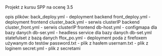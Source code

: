 Projekt z kursu SPP na ocenę 3.5

opis plików:
back_deploy.yml - deployment backend
front_deploy.yml - deployment frontend
cluster_back.yml - serwis clusterIP backend
cluster_front.yml - serwis clusterIP frontend
db-host.yml - configmapa dla bazy danych
db-ser.yml - headless service dla bazy danych
db-set.yml statefulset z bazą danych
ffox_po.yml - deployment poda z firefoxem używanym do testów
password.txt - plik z hasłem
usernam.txt - plik z loginem
secret.yml - plik z secretami
